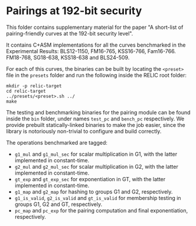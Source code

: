 # Pairings at 192-bit security

This folder contains supplementary material for the paper "A short-list of pairing-friendly curves at the 192-bit security level".

It contains C+ASM implementations for all the curves benchmarked in the Experimental Results: BLS12-1150, FM16-765, KSS16-766, Fam16-766. FM18-768, SG18-638, KSS18-638 and BLS24-509.

For each of this curves, the binaries can be built by locating the `<preset>` file in the `presets` folder and run the following inside the RELIC root folder:

    mkdir -p relic-target
    cd relic-target
    ../presets/<preset>.sh ../
    make

The testing and benchmarking binaries for the pairing module can be found inside the `bin` folder, under names `test_pc` and `bench_pc` respectively.
We provide prebuilt statically-linked binaries to make the job easier, since the library is notoriously non-trivial to configure and build correctly.

The operations benchmarked are tagged:
- `g1_mul` and `g1_mul_sec` for scalar multiplication in G1, with the latter implemented in constant-time.
- `g2_mul` and `g2_mul_sec` for scalar multiplication in G2, with the latter implemented in constant-time.
- `gt_exp` and `gt_exp_sec` for exponentiation in GT, with the latter implemented in constant-time.
- `g1_map` and `g2_map` for hashing to groups G1 and G2, respectively.
- `g1_is_valid`, `g2_is_valid` and `gt_is_valid` for membership testing in groups G1, G2 and GT, respectively.
- `pc_map` and `pc_exp` for the pairing computation and final exponentiation, respectively.
